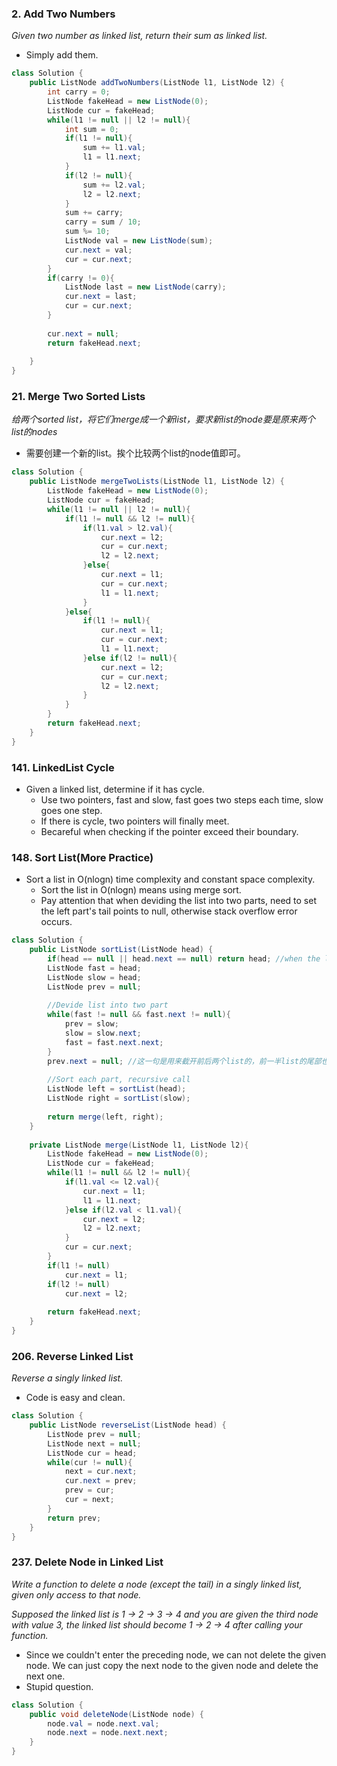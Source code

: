 ### 2. Add Two Numbers
*Given two number as linked list, return their sum as linked list.*

- Simply add them.

```java
class Solution {
    public ListNode addTwoNumbers(ListNode l1, ListNode l2) {
        int carry = 0;
        ListNode fakeHead = new ListNode(0);
        ListNode cur = fakeHead;
        while(l1 != null || l2 != null){
            int sum = 0;
            if(l1 != null){
                sum += l1.val;
                l1 = l1.next;
            }
            if(l2 != null){
                sum += l2.val;
                l2 = l2.next;
            }
            sum += carry;
            carry = sum / 10;
            sum %= 10;
            ListNode val = new ListNode(sum);
            cur.next = val;
            cur = cur.next;
        }
        if(carry != 0){
            ListNode last = new ListNode(carry); 
            cur.next = last;
            cur = cur.next;
        }
        
        cur.next = null;
        return fakeHead.next;
        
    }
}
```
### 21. Merge Two Sorted Lists
*给两个sorted list，将它们merge成一个新list，要求新list的node要是原来两个list的nodes*
- 需要创建一个新的list。挨个比较两个list的node值即可。
```java
class Solution {
    public ListNode mergeTwoLists(ListNode l1, ListNode l2) {
        ListNode fakeHead = new ListNode(0);
        ListNode cur = fakeHead;
        while(l1 != null || l2 != null){
            if(l1 != null && l2 != null){
                if(l1.val > l2.val){
                    cur.next = l2;
                    cur = cur.next;
                    l2 = l2.next;
                }else{
                    cur.next = l1;
                    cur = cur.next;
                    l1 = l1.next;
                }
            }else{
                if(l1 != null){
                    cur.next = l1;
                    cur = cur.next; 
                    l1 = l1.next;
                }else if(l2 != null){
                    cur.next = l2;
                    cur = cur.next;
                    l2 = l2.next;
                }
            }
        }
        return fakeHead.next;
    }
}
```
### 141. LinkedList Cycle
* Given a linked list, determine if it has cycle.
    * Use two pointers, fast and slow, fast goes two steps each time, slow goes one step.
    * If there is cycle, two pointers will finally meet.
    * Becareful when checking if the pointer exceed their boundary.

### 148. Sort List(More Practice)
* Sort a list in O(nlogn) time complexity and constant space complexity.
    * Sort the list in O(nlogn) means using merge sort.
    * Pay attention that when deviding the list into two parts, need to set the left part's tail points to null, otherwise stack overflow error occurs.
```java
class Solution {
    public ListNode sortList(ListNode head) {
        if(head == null || head.next == null) return head; //when the list has only one element, no need to sort
        ListNode fast = head;
        ListNode slow = head;
        ListNode prev = null;
        
        //Devide list into two part
        while(fast != null && fast.next != null){
            prev = slow;
            slow = slow.next;
            fast = fast.next.next;
        }
        prev.next = null; //这一句是用来截开前后两个list的，前一半list的尾部也要是null，否则递归时会stackoverflow.
        
        //Sort each part, recursive call
        ListNode left = sortList(head);
        ListNode right = sortList(slow);
        
        return merge(left, right);
    }
    
    private ListNode merge(ListNode l1, ListNode l2){
        ListNode fakeHead = new ListNode(0);
        ListNode cur = fakeHead;
        while(l1 != null && l2 != null){
            if(l1.val <= l2.val){
                cur.next = l1;
                l1 = l1.next;
            }else if(l2.val < l1.val){
                cur.next = l2;
                l2 = l2.next;
            }
            cur = cur.next;
        }
        if(l1 != null)
            cur.next = l1;
        if(l2 != null)
            cur.next = l2;
        
        return fakeHead.next;
    }
}
```
    
### 206. Reverse Linked List
*Reverse a singly linked list.*

- Code is easy and clean. 
```java
class Solution {
    public ListNode reverseList(ListNode head) {
        ListNode prev = null;
        ListNode next = null;
        ListNode cur = head;
        while(cur != null){
            next = cur.next;
            cur.next = prev;
            prev = cur;
            cur = next;
        }
        return prev;
    }
}
```


### 237. Delete Node in Linked List
*Write a function to delete a node (except the tail) in a singly linked list, given only access to that node.*

*Supposed the linked list is 1 -> 2 -> 3 -> 4 and you are given the third node with value 3, the linked list should become 1 -> 2 -> 4 after calling your function.*

- Since we couldn't enter the preceding node, we can not delete the given node. We can just copy the next node to the given node and delete the next one.
- Stupid question.
```java
class Solution {
    public void deleteNode(ListNode node) {
        node.val = node.next.val;
        node.next = node.next.next;
    }
}
```

